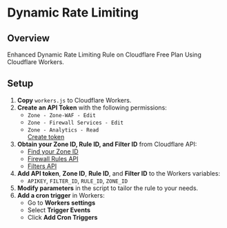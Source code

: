 # Dynamic Rate Limiting
## Overview

Enhanced Dynamic Rate Limiting Rule on Cloudflare Free Plan Using Cloudflare Workers.

## Setup

1. **Copy** `workers.js` to Cloudflare Workers.
2. **Create an API Token** with the following permissions:
   - `Zone - Zone-WAF - Edit`
   - `Zone - Firewall Services - Edit`
   - `Zone - Analytics - Read`  
   [Create token](https://developers.cloudflare.com/fundamentals/api/get-started/create-token/)
3. **Obtain your Zone ID, Rule ID, and Filter ID** from Cloudflare API:
   - [Find your Zone ID](https://developers.cloudflare.com/fundamentals/setup/find-account-and-zone-ids/)
   - [Firewall Rules API](https://developers.cloudflare.com/firewall/api/cf-firewall-rules/get/)
   - [Filters API](https://developers.cloudflare.com/firewall/api/cf-filters/get/)
4. **Add API token**, **Zone ID**, **Rule ID**, and **Filter ID** to the Workers variables:
   - `APIKEY`, `FILTER_ID`, `RULE_ID`, `ZONE_ID`
5. **Modify parameters** in the script to tailor the rule to your needs.
6. **Add a cron trigger** in Workers:
   - Go to **Workers settings**
   - Select **Trigger Events**
   - Click **Add Cron Triggers**
